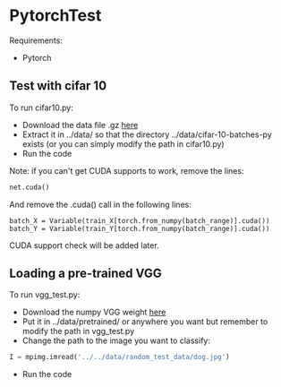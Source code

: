 # PytorchTest

Requirements:
* Pytorch

## Test with cifar 10
To run cifar10.py:
* Download the data file .gz [here](https://www.cs.toronto.edu/~kriz/cifar-10-python.tar.gz)
* Extract it in ../data/ so that the directory ../data/cifar-10-batches-py exists (or you can simply modify the path in cifar10.py)
* Run the code

Note: if you can't get CUDA supports to work, remove the lines:
```python
net.cuda()
```
And remove the .cuda() call in the following lines:
```
batch_X = Variable(train_X[torch.from_numpy(batch_range)].cuda())
batch_Y = Variable(train_Y[torch.from_numpy(batch_range)].cuda())
```

CUDA support check will be added later.

## Loading a pre-trained VGG
To run vgg_test.py:
* Download the numpy VGG weight [here](https://mega.nz/#!YU1FWJrA!O1ywiCS2IiOlUCtCpI6HTJOMrneN-Qdv3ywQP5poecM)
* Put it in ../data/pretrained/ or anywhere you want but remember to modify the path in vgg_test.py
* Change the path to the image you want to classify:
 ```python
 I = mpimg.imread('../../data/random_test_data/dog.jpg')
 ```
* Run the code

